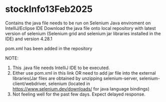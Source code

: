 # stockInfo13Feb2025

Contains the java file needs to be run on Selenium Java enviroment on IntelliJ/Eclipse IDE
Download the java file onto local repository with latest version of selenium (Selenium grid and selenium jar libraries installed in the IDE) and version 4.28.1


pom.xml has been added in the repository



NOTE:
1. This .java file needs IntelliJ IDE to be executed.
2. Either use pom.xml in this link OR need to add jar file into the external libraries(Jar files are obtained by unzipping selenium-server, selenium-client/webdriver, selenium  (located in https://www.selenium.dev/downloads/ for java language bindings)
3. Not feeling well for the past few days.  Expect delayed response.

